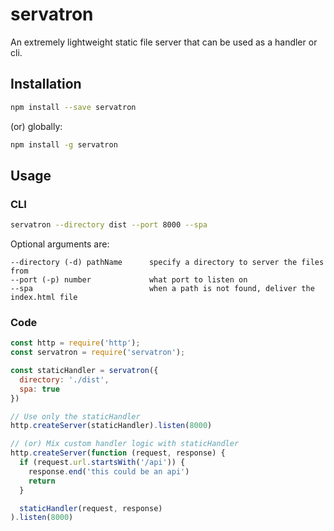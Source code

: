 # servatron
An extremely lightweight static file server that can be used as a handler or cli.

## Installation
```bash
npm install --save servatron
```

(or) globally:
```bash
npm install -g servatron
```

## Usage
### CLI
```bash
servatron --directory dist --port 8000 --spa
```

Optional arguments are:

```text
--directory (-d) pathName      specify a directory to server the files from
--port (-p) number             what port to listen on
--spa                          when a path is not found, deliver the index.html file
```

### Code
```javascript
const http = require('http');
const servatron = require('servatron');

const staticHandler = servatron({
  directory: './dist',
  spa: true
})

// Use only the staticHandler
http.createServer(staticHandler).listen(8000)

// (or) Mix custom handler logic with staticHandler
http.createServer(function (request, response) {
  if (request.url.startsWith('/api')) {
    response.end('this could be an api')
    return
  }

  staticHandler(request, response)
).listen(8000)
```
